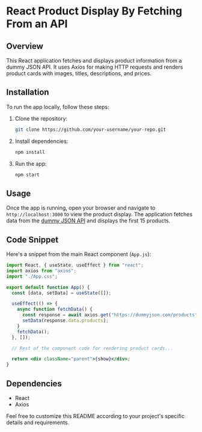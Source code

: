# React Product Display By Fetching From an API

## Overview
This React application fetches and displays product information from a dummy JSON API. It uses Axios for making HTTP requests and renders product cards with images, titles, descriptions, and prices.

## Installation
To run the app locally, follow these steps:

1. Clone the repository:
   ```bash
   git clone https://github.com/your-username/your-repo.git
   ```

2. Install dependencies:
   ```bash
   npm install
   ```

3. Run the app:
   ```bash
   npm start
   ```

## Usage
Once the app is running, open your browser and navigate to `http://localhost:3000` to view the product display. The application fetches data from the [dummy JSON API](https://dummyjson.com/products) and displays the first 15 products.

## Code Snippet
Here's a snippet from the main React component (`App.js`):

```jsx
import React, { useState, useEffect } from "react";
import axios from "axios";
import "./App.css";

export default function App() {
  const [data, setData] = useState([]);

  useEffect(() => {
    async function fetchData() {
      const response = await axios.get("https://dummyjson.com/products");
      setData(response.data.products);
    }
    fetchData();
  }, []);

  // Rest of the component code for rendering product cards...

  return <div className="parent">{show}</div>;
}
```

## Dependencies
- React
- Axios


Feel free to customize this README according to your project's specific details and requirements.